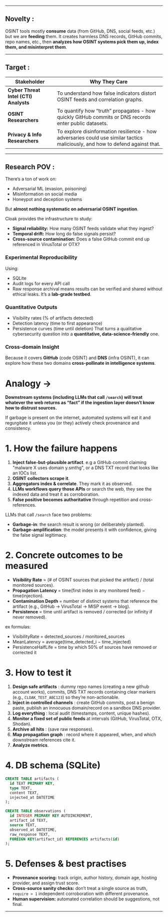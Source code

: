 
---

## **Novelty :**

OSINT tools mostly **consume** data (from GitHub, DNS, social feeds, etc.) but we are **feeding** them. It creates harmless DNS records, GitHub commits, repo names, etc., then **analyzes how OSINT systems pick them up, index them, and misinterpret them**.

---

## **Target :**

| Stakeholder                            | Why They Care                                                                                                                  |
| -------------------------------------- | ------------------------------------------------------------------------------------------------------------------------------ |
| **Cyber Threat Intel (CTI) Analysts**  | To understand how false indicators distort OSINT feeds and correlation graphs.|
| **OSINT Researchers**                  | To quantify how “truth” propagates - how quickly GitHub commits or DNS records enter public datasets.                          |
| **Privacy & Info Researchers** | To explore disinformation resilience - how adversaries could use similar tactics maliciously, and how to defend against that.  |

---

## **Research POV :**

There’s a ton of work on:

* Adversarial ML (evasion, poisoning)
* Misinformation on social media
* Honeypot and deception systems

But **almost nothing systematic on adversarial OSINT ingestion**.

Cloak provides the infrastructure to study:

* **Signal reliability:** How many OSINT feeds validate what they ingest?
* **Temporal drift:** How long do false signals persist?
* **Cross-source contamination:** Does a false GitHub commit end up referenced in VirusTotal or OTX?

### **Experimental Reproducibility**

Using:

* SQLite
* Audit logs for every API call
* Raw response archival
  means results can be verified and shared without ethical leaks. It’s a **lab-grade testbed**.

### **Quantitative Outputs**

* Visibility rates (% of artifacts detected)
* Detection latency (time to first appearance)
* Persistence curves (time until deletion)
  That turns a qualitative cybersecurity question into a **quantitative, data-science-friendly** one.

### **Cross-domain Insight**

Because it covers **GitHub** (code OSINT) and **DNS** (infra OSINT), it can explore how these two domains **cross-pollinate in intelligence systems**.


# Analogy ->

**Downstream systems (including LLMs that call `/search`) will treat whatever the web returns as “fact” if the ingestion layer doesn’t know how to distrust sources.**

If garbage is present on the internet, automated systems will eat it and regurgitate it unless you (or they) actively check provenance and consistency.

# 1. How the failure happens

1. **Inject false-but-plausible artifact**. e.g a GitHub commit claiming "malware X uses domain y.smthg", or a DNS TXT record that looks like an IOCs list.
2. **OSINT collectors scrape it**.
3. **Aggregators index & correlate**. They mark it as observed.
4. **LLMs workflows query those APIs** or search the web, they see the indexed data and treat it as corroboration.
5. **False positive becomes authoritative** through repetition and cross-references.

LLMs that call `/search` face two problems:

* **Garbage-in**: the search result is wrong (or deliberately planted).
* **Garbage-amplification**: the model presents it with confidence, giving the false signal legitimacy.

# 2. Concrete outcomes to be measured

* **Visibility Rate** = (# of OSINT sources that picked the artifact) / (total monitored sources).
* **Propagation Latency** = time(first index in any monitored feed) − time(injection).
* **Contamination Depth** = number of distinct systems that reference the artifact (e.g., GitHub → VirusTotal → MISP event → blog).
* **Persistence** = time until artifact is removed / corrected (or infinity if never removed).

ex formulas:

* VisibilityRate = detected_sources / monitored_sources
* MeanLatency = average(time_detected_i − time_injected)
* PersistenceHalfLife = time by which 50% of sources have removed or corrected it

# 3. How to test it

1. **Design safe artifacts** : dummy repo names (creating a new github account works), commits, DNS TXT records containing clear markers (e.g., `CLOAK_TEST_ABC123`) so they’re non-actionable.
2. **Inject in controlled channels** : create GitHub commits, post a benign paste, publish an innocuous domain/record on a sandbox DNS provider.
3. **Log everything** : local audit (timestamps, content, unique hashes).
4. **Monitor a fixed set of public feeds** at intervals (GitHub, VirusTotal, OTX, Shodan).
5. **Archive all hits** : (save raw responses).
6. **Map propagation graph** : record where it appeared, when, and which downstream references cite it.
7. **Analyze metrics**.

# 4. DB schema (SQLite)

```sql
CREATE TABLE artifacts (
  id TEXT PRIMARY KEY,
  type TEXT,
  content TEXT,
  injected_at DATETIME
);

CREATE TABLE observations (
  id INTEGER PRIMARY KEY AUTOINCREMENT,
  artifact_id TEXT,
  source TEXT,
  observed_at DATETIME,
  raw_response TEXT,
  FOREIGN KEY(artifact_id) REFERENCES artifacts(id)
);
```

# 5. Defenses & best practises

* **Provenance scoring:** track origin, author history, domain age, hosting provider, and assign trust score.
* **Cross-source sanity checks:** don’t treat a single source as truth, `require > 1` independent corroboration with different provenance.
* **Human supervision:** automated correlation should be suggestions, not final.

---
